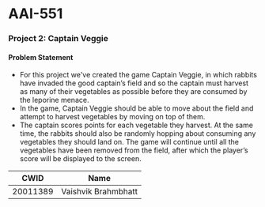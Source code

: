 # AAI-551
### Project 2: Captain Veggie


#### Problem Statement
- For this project we've created the game Captain Veggie, in which rabbits have invaded the good captain’s
field and so the captain must harvest as many of their vegetables as possible before they are consumed by the
leporine menace. 
- In the game, Captain Veggie should be able to move about the field and attempt to harvest
vegetables by moving on top of them. 
- The captain scores points for each vegetable they harvest. At the same
time, the rabbits should also be randomly hopping about consuming any vegetables they should land on. The
game will continue until all the vegetables have been removed from the field, after which the player’s score
will be displayed to the screen.


| CWID     |        Name         |
|----------|:-------------------:|
| 20011389 | Vaishvik Brahmbhatt |
